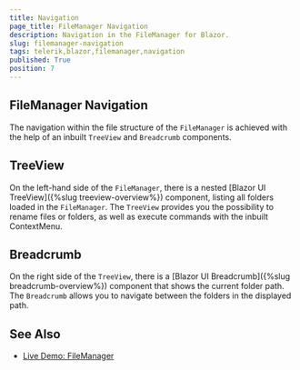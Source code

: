 ```yaml
---
title: Navigation
page_title: FileManager Navigation
description: Navigation in the FileManager for Blazor.
slug: filemanager-navigation
tags: telerik,blazor,filemanager,navigation
published: True
position: 7
---
```


## FileManager Navigation

The navigation within the file structure of the `FileManager` is achieved with the help of an inbuilt `TreeView` and `Breadcrumb` components.

## TreeView

On the left-hand side of the `FileManager`, there is a nested [Blazor UI TreeView]({%slug treeview-overview%}) component, listing all folders loaded in the `FileManager`. The `TreeView` provides you the possibility to rename files or folders, as well as execute commands with the inbuilt ContextMenu.

## Breadcrumb

On the right side of the `TreeView`, there is a [Blazor UI Breadcrumb]({%slug breadcrumb-overview%}) component that shows the current folder path. The `Breadcrumb` allows you to navigate between the folders in the displayed path.

## See Also

  * [Live Demo: FileManager](https://demos.telerik.com/blazor-ui/filemanager/overview)